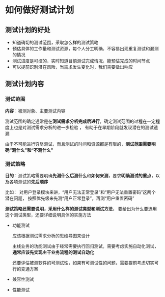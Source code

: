 # 如何做好测试计划

## 测试计划的好处

- 知道确切的测试范围，采取怎么样的测试策略
- 预估具体的工作量和测试资源，每个人分工明确，不容易出现重复测试和漏测的情况
- 测试进度是可控的，实时知道目前测试完成情况，能预估完成的时间节点
- 可以提前识别潜在风险，当需求发生变化时，我们需要做出响应

## 测试计划内容

### 测试范围

 **内容**：被测对象、主要测试内容

 测试范围的确定通常是在**测试需求分析完成后进行**，确定测试范围的过程在一定程度上也是对测试需求分析的进一步检验 ， 有助于在早期阶段就发现潜在的测试遗漏 

 由于不可能进行穷尽测试，而且测试的时间和资源都是有限的，**测试范围需要明确“测什么”和“不测什么”**

### 测试策略

**目的**：测试策略需要明确**先测什么后测什么**和**如何来测**，要求**明确测试的重点**，以及各项测试的**先后顺序**

比如： 对用户登录模块来讲，“用户无法正常登录”和“用户无法重置密码”这两个潜在问题， 按照优先级来先测“用户正常登录”，再测“用户重置密码” 

 **测试策略还需要说明，采用什么样的测试类型和测试方法**， 要给出为什么要选用这个测试类型，还要详细说明具体的实施方法

+ 功能测试

  应该根据测试需求分析的思维导图来设计

  主线业务的功能测试由于经常需要执行回归测试，需要考虑实施自动化测试， **通常应该先实现主干业务流程的测试自动化**  

   还要评估被测软件的可测试性，如果有可测试性的问题，需要提前考虑切实可行的变通方案 

+ 兼容性测试

  

+ 性能测试

  